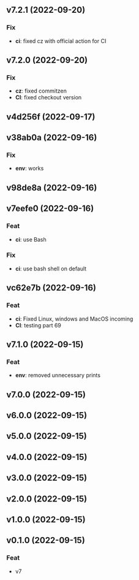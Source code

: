 ## v7.2.1 (2022-09-20)

### Fix

- **ci**: fixed cz with official action for CI

## v7.2.0 (2022-09-20)

### Fix

- **cz**: fixed commitzen
- **CI**: fixed checkout version

## v4d256f (2022-09-17)

## v38ab0a (2022-09-16)

### Fix

- **env**: works

## v98de8a (2022-09-16)

## v7eefe0 (2022-09-16)

### Feat

- **ci**: use Bash

### Fix

- **ci**: use bash shell on default

## vc62e7b (2022-09-16)

### Feat

- **ci**: Fixed Linux, windows and MacOS incoming
- **CI**: testing part 69

## v7.1.0 (2022-09-15)

### Feat

- **env**: removed unnecessary prints

## v7.0.0 (2022-09-15)

## v6.0.0 (2022-09-15)

## v5.0.0 (2022-09-15)

## v4.0.0 (2022-09-15)

## v3.0.0 (2022-09-15)

## v2.0.0 (2022-09-15)

## v1.0.0 (2022-09-15)

## v0.1.0 (2022-09-15)

### Feat

- v7
